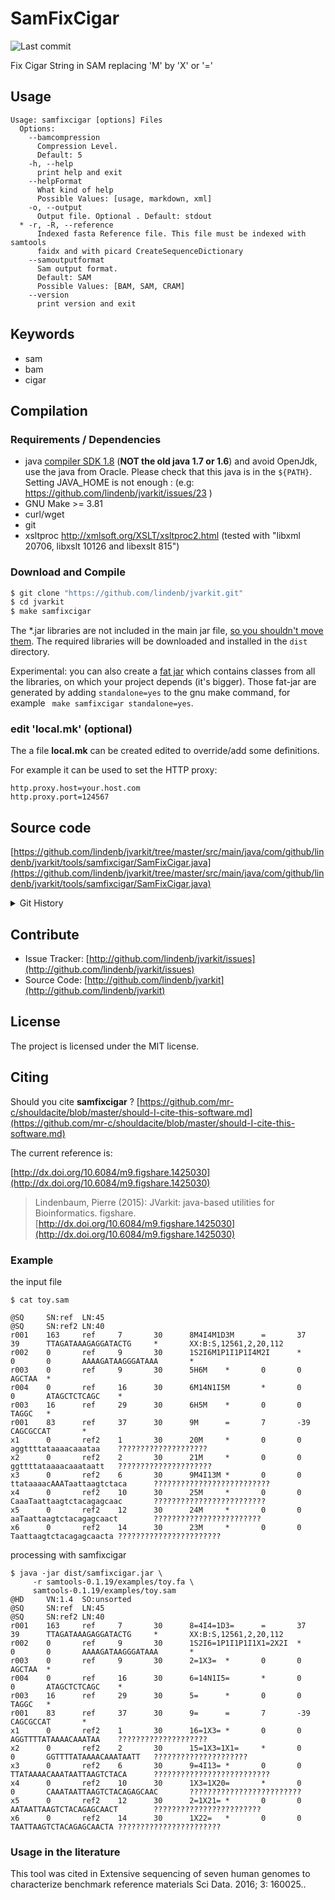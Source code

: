 # SamFixCigar

![Last commit](https://img.shields.io/github/last-commit/lindenb/jvarkit.png)

Fix Cigar String in SAM replacing 'M' by 'X' or '='


## Usage

```
Usage: samfixcigar [options] Files
  Options:
    --bamcompression
      Compression Level.
      Default: 5
    -h, --help
      print help and exit
    --helpFormat
      What kind of help
      Possible Values: [usage, markdown, xml]
    -o, --output
      Output file. Optional . Default: stdout
  * -r, -R, --reference
      Indexed fasta Reference file. This file must be indexed with samtools 
      faidx and with picard CreateSequenceDictionary
    --samoutputformat
      Sam output format.
      Default: SAM
      Possible Values: [BAM, SAM, CRAM]
    --version
      print version and exit

```


## Keywords

 * sam
 * bam
 * cigar


## Compilation

### Requirements / Dependencies

* java [compiler SDK 1.8](http://www.oracle.com/technetwork/java/index.html) (**NOT the old java 1.7 or 1.6**) and avoid OpenJdk, use the java from Oracle. Please check that this java is in the `${PATH}`. Setting JAVA_HOME is not enough : (e.g: https://github.com/lindenb/jvarkit/issues/23 )
* GNU Make >= 3.81
* curl/wget
* git
* xsltproc http://xmlsoft.org/XSLT/xsltproc2.html (tested with "libxml 20706, libxslt 10126 and libexslt 815")


### Download and Compile

```bash
$ git clone "https://github.com/lindenb/jvarkit.git"
$ cd jvarkit
$ make samfixcigar
```

The *.jar libraries are not included in the main jar file, [so you shouldn't move them](https://github.com/lindenb/jvarkit/issues/15#issuecomment-140099011 ).
The required libraries will be downloaded and installed in the `dist` directory.

Experimental: you can also create a [fat jar](https://stackoverflow.com/questions/19150811/) which contains classes from all the libraries, on which your project depends (it's bigger). Those fat-jar are generated by adding `standalone=yes` to the gnu make command, for example ` make samfixcigar standalone=yes`.

### edit 'local.mk' (optional)

The a file **local.mk** can be created edited to override/add some definitions.

For example it can be used to set the HTTP proxy:

```
http.proxy.host=your.host.com
http.proxy.port=124567
```
## Source code 

[https://github.com/lindenb/jvarkit/tree/master/src/main/java/com/github/lindenb/jvarkit/tools/samfixcigar/SamFixCigar.java](https://github.com/lindenb/jvarkit/tree/master/src/main/java/com/github/lindenb/jvarkit/tools/samfixcigar/SamFixCigar.java)


<details>
<summary>Git History</summary>

```
Wed May 17 14:09:36 2017 +0200 ; fix typo bioalcidae ; https://github.com/lindenb/jvarkit/commit/9db2344e7ce840df02c5a7b4e2a91d6f1a5f2e8d
Mon May 15 17:17:02 2017 +0200 ; cont ; https://github.com/lindenb/jvarkit/commit/fc77d9c9088e4bc4c0033948eafb0d8e592f13fe
Wed May 3 17:57:20 2017 +0200 ; cont ; https://github.com/lindenb/jvarkit/commit/db456cbf0b6586ea60a4fe8ea05a5af7457d5d6e
Thu Apr 20 17:17:22 2017 +0200 ; continue transition jcommander ; https://github.com/lindenb/jvarkit/commit/fcf5def101925bea9ddd001d8260cf65aa52d6a0
Fri Dec 4 12:12:44 2015 +0100 ; cont ; https://github.com/lindenb/jvarkit/commit/bfa0325927a7be363feecc143ef1d8a3de71f483
Mon Aug 3 17:26:56 2015 +0200 ; cont ; https://github.com/lindenb/jvarkit/commit/e6847fb4aed7052f90af7d0ef807428b8cde6209
Mon Aug 3 16:46:56 2015 +0200 ; cont ; https://github.com/lindenb/jvarkit/commit/df0f84e8b4484053de0f0114b231a4275f70da2b
Fri Jun 5 12:42:21 2015 +0200 ; cont ; https://github.com/lindenb/jvarkit/commit/cc909f9f4ceea181bb65e4203e3fdbde176c6f2f
Tue Feb 24 16:43:03 2015 +0100 ; vcfin : code rewrittern. picky with ALT alleles. #tweet ; https://github.com/lindenb/jvarkit/commit/65ef7741539e89c7a1a1f9cca28c13d531902c96
Fri May 23 15:32:54 2014 +0200 ; continue move to htsjdk ; https://github.com/lindenb/jvarkit/commit/b5a8a3bce5ecd952abffb7aae6223d1e03a9809e
Fri May 23 15:00:53 2014 +0200 ; cont moving to htsjdk ; https://github.com/lindenb/jvarkit/commit/81f98e337322928b07dfcb7a4045ba2464b7afa7
Mon May 12 14:06:30 2014 +0200 ; continue moving to htsjdk ; https://github.com/lindenb/jvarkit/commit/011f098b6402da9e204026ee33f3f89d5e0e0355
Mon May 12 10:28:28 2014 +0200 ; first sed on files ; https://github.com/lindenb/jvarkit/commit/79ae202e237f53b7edb94f4326fee79b2f71b8e8
Sun Feb 2 18:55:03 2014 +0100 ; cont ; https://github.com/lindenb/jvarkit/commit/abd24b56ec986dada1e5162be5bbd0dac0c2d57c
Wed Dec 4 18:47:34 2013 +0100 ; cgi samtools ; https://github.com/lindenb/jvarkit/commit/6955114d9332e56f5dce94a319100dbf1facf666
Wed Nov 27 20:00:16 2013 +0100 ; abstract bam filter ; https://github.com/lindenb/jvarkit/commit/6da95f7c2f27ea15634c8f3504cdc71495020248
Tue Nov 26 13:09:46 2013 +0100 ; N in refernce ; https://github.com/lindenb/jvarkit/commit/872ba6ed568911415a092ac9a8a472e247a055bb
Tue Nov 26 12:29:03 2013 +0100 ; unclipped start -> align start ; https://github.com/lindenb/jvarkit/commit/3944b21281c2b4afc1ef682f0abe020b26940e37
Tue Nov 26 11:19:24 2013 +0100 ; sam fix cigar ; https://github.com/lindenb/jvarkit/commit/63e09d3de1662f9ebbb8885c9ca28984a829a9af
```

</details>

## Contribute

- Issue Tracker: [http://github.com/lindenb/jvarkit/issues](http://github.com/lindenb/jvarkit/issues)
- Source Code: [http://github.com/lindenb/jvarkit](http://github.com/lindenb/jvarkit)

## License

The project is licensed under the MIT license.

## Citing

Should you cite **samfixcigar** ? [https://github.com/mr-c/shouldacite/blob/master/should-I-cite-this-software.md](https://github.com/mr-c/shouldacite/blob/master/should-I-cite-this-software.md)

The current reference is:

[http://dx.doi.org/10.6084/m9.figshare.1425030](http://dx.doi.org/10.6084/m9.figshare.1425030)

> Lindenbaum, Pierre (2015): JVarkit: java-based utilities for Bioinformatics. figshare.
> [http://dx.doi.org/10.6084/m9.figshare.1425030](http://dx.doi.org/10.6084/m9.figshare.1425030)



### Example


the input file


```
$ cat toy.sam

@SQ     SN:ref  LN:45
@SQ     SN:ref2 LN:40
r001    163     ref     7       30      8M4I4M1D3M      =       37      39      TTAGATAAAGAGGATACTG     *       XX:B:S,12561,2,20,112
r002    0       ref     9       30      1S2I6M1P1I1P1I4M2I      *       0       0       AAAAGATAAGGGATAAA       *
r003    0       ref     9       30      5H6M    *       0       0       AGCTAA  *
r004    0       ref     16      30      6M14N1I5M       *       0       0       ATAGCTCTCAGC    *
r003    16      ref     29      30      6H5M    *       0       0       TAGGC   *
r001    83      ref     37      30      9M      =       7       -39     CAGCGCCAT       *
x1      0       ref2    1       30      20M     *       0       0       aggttttataaaacaaataa    ????????????????????
x2      0       ref2    2       30      21M     *       0       0       ggttttataaaacaaataatt   ?????????????????????
x3      0       ref2    6       30      9M4I13M *       0       0       ttataaaacAAATaattaagtctaca      ??????????????????????????
x4      0       ref2    10      30      25M     *       0       0       CaaaTaattaagtctacagagcaac       ?????????????????????????
x5      0       ref2    12      30      24M     *       0       0       aaTaattaagtctacagagcaact        ????????????????????????
x6      0       ref2    14      30      23M     *       0       0       Taattaagtctacagagcaacta ???????????????????????

```


processing with samfixcigar


```
$ java -jar dist/samfixcigar.jar \
     -r samtools-0.1.19/examples/toy.fa \
     samtools-0.1.19/examples/toy.sam
@HD     VN:1.4  SO:unsorted
@SQ     SN:ref  LN:45
@SQ     SN:ref2 LN:40
r001    163     ref     7       30      8=4I4=1D3=      =       37      39      TTAGATAAAGAGGATACTG     *       XX:B:S,12561,2,20,112
r002    0       ref     9       30      1S2I6=1P1I1P1I1X1=2X2I  *       0       0       AAAAGATAAGGGATAAA       *
r003    0       ref     9       30      2=1X3=  *       0       0       AGCTAA  *
r004    0       ref     16      30      6=14N1I5=       *       0       0       ATAGCTCTCAGC    *
r003    16      ref     29      30      5=      *       0       0       TAGGC   *
r001    83      ref     37      30      9=      =       7       -39     CAGCGCCAT       *
x1      0       ref2    1       30      16=1X3= *       0       0       AGGTTTTATAAAACAAATAA    ????????????????????
x2      0       ref2    2       30      15=1X3=1X1=     *       0       0       GGTTTTATAAAACAAATAATT   ?????????????????????
x3      0       ref2    6       30      9=4I13= *       0       0       TTATAAAACAAATAATTAAGTCTACA      ??????????????????????????
x4      0       ref2    10      30      1X3=1X20=       *       0       0       CAAATAATTAAGTCTACAGAGCAAC       ?????????????????????????
x5      0       ref2    12      30      2=1X21= *       0       0       AATAATTAAGTCTACAGAGCAACT        ????????????????????????
x6      0       ref2    14      30      1X22=   *       0       0       TAATTAAGTCTACAGAGCAACTA ???????????????????????
```

### Usage in the literature

This tool was cited in Extensive sequencing of seven human genomes to characterize benchmark reference materials Sci Data. 2016; 3: 160025..


